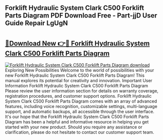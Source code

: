 ## Forklift Hydraulic System Clark C500 Forklift Parts Diagram PDF Download Free - Part-jjD User Guide Repair LgUgN

# <h2><a href="http://dfo8ff.blite.top/?on=Forklift+Hydraulic+System+Clark+C500+Forklift+Parts+Diagram">🔗Download New 👉🔴 Forklift Hydraulic System Clark C500 Forklift Parts Diagram</a></h2>

[![Forklift Hydraulic System Clark C500 Forklift Parts Diagram download](https://i.imgur.com/lujVjoI.png)](http://dfo8ff.blite.top/?on=Forklift+Hydraulic+System+Clark+C500+Forklift+Parts+Diagram)
Exploring New Possibilities Welcome to the world of possibilities with your new Forklift Hydraulic System Clark C500 Forklift Parts Diagram! This manual explores its potential for creativity and innovation. Important User Information Forklift Hydraulic System Clark C500 Forklift Parts Diagram Please review the user information section for details on warranty coverage, registration procedures, and customer support options. Forklift Hydraulic System Clark C500 Forklift Parts Diagram comes with an array of advanced features, including voice recognition, customizable settings, multi-language support, and automatic backups, all accessible through the user interface. It's our hope that the Forklift Hydraulic System Clark C500 Forklift Parts Diagram has been a helpful and informative resource in helping you get started with your new product. Should you require any assistance or clarification, please do not hesitate to contact our customer support team.
